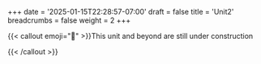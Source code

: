 +++
date = '2025-01-15T22:28:57-07:00'
draft = false
title = 'Unit2'
breadcrumbs = false
weight = 2
+++

{{< callout emoji="🔨" >}}This unit and beyond are still under construction</p>{{< /callout >}}